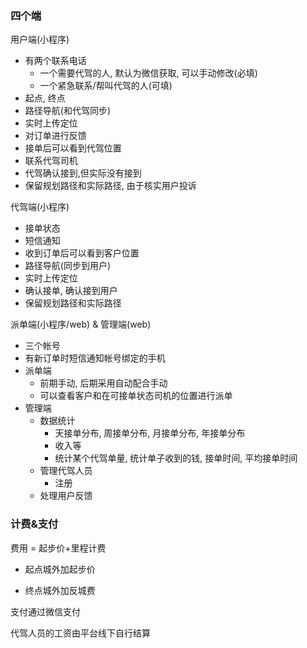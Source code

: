 ### 四个端

用户端(小程序)

* 有两个联系电话
  * 一个需要代驾的人, 默认为微信获取, 可以手动修改(必填)
  * 一个紧急联系/帮叫代驾的人(可填)
* 起点, 终点
* 路径导航(和代驾同步)
* 实时上传定位
* 对订单进行反馈
* 接单后可以看到代驾位置
* 联系代驾司机
* 代驾确认接到,但实际没有接到
* 保留规划路径和实际路径, 由于核实用户投诉

代驾端(小程序)

* 接单状态
* 短信通知
* 收到订单后可以看到客户位置
* 路径导航(同步到用户)
* 实时上传定位
* 确认接单, 确认接到用户
* 保留规划路径和实际路径

派单端(小程序/web) & 管理端(web)

* 三个帐号
* 有新订单时短信通知帐号绑定的手机
* 派单端
  * 前期手动, 后期采用自动配合手动
  * 可以查看客户和在可接单状态司机的位置进行派单
* 管理端
  * 数据统计
    * 天接单分布, 周接单分布, 月接单分布, 年接单分布
    * 收入等
    * 统计某个代驾单量, 统计单子收到的钱, 接单时间, 平均接单时间
  * 管理代驾人员
    * 注册
  * 处理用户反馈

### 计费&支付

费用 = 起步价+里程计费

* 起点城外加起步价

* 终点城外加反城费

支付通过微信支付

代驾人员的工资由平台线下自行结算



